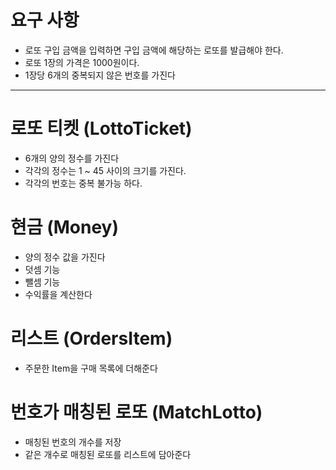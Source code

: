 # 요구 사항
* 로또 구입 금액을 입력하면 구입 금액에 해당하는 로또를 발급해야 한다.
* 로또 1장의 가격은 1000원이다.
* 1장당 6개의 중복되지 않은 번호를 가진다

---

# 로또 티켓 (LottoTicket)
* 6개의 양의 정수를 가진다
* 각각의 정수는 1 ~ 45 사이의 크기를 가진다.
* 각각의 번호는 중복 불가능 하다.

# 현금 (Money)
* 양의 정수 값을 가진다
* 덧셈 기능
* 뺄셈 기능
* 수익률을 계산한다

# 리스트 (OrdersItem)
* 주문한 Item을 구매 목록에 더해준다

# 번호가 매칭된 로또 (MatchLotto)
* 매칭된 번호의 개수를 저장
* 같은 개수로 매칭된 로또를 리스트에 담아준다 

